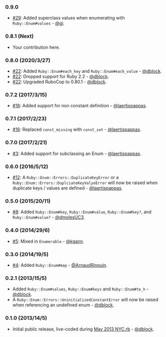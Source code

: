 ### 0.9.0

* [#29](https://github.com/dblock/ruby-enum/pull/29): Added superclass values when enumerating with `Ruby::Enum#values` - [@gi](https://github.com/gi).

### 0.8.1 (Next)

* Your contribution here.

### 0.8.0 (2020/3/27)

* [#22](https://github.com/dblock/ruby-enum/pull/22): Added `Ruby::Enum#each_key` and `Ruby::Enum#each_value` - [@dblock](https://github.com/dblock).
* [#22](https://github.com/dblock/ruby-enum/pull/22): Dropped support for Ruby 2.2 - [@dblock](https://github.com/dblock).
* [#22](https://github.com/dblock/ruby-enum/pull/22): Upgraded RuboCop to 0.80.1 - [@dblock](https://github.com/dblock).

### 0.7.2 (2017/3/15)

* [#18](https://github.com/dblock/ruby-enum/pull/18): Added support for non constant definition - [@laertispappas](https://github.com/laertispappas).

### 0.7.1 (2017/2/23)

* [#16](https://github.com/dblock/ruby-enum/pull/16): Replaced `const_missing` with `const_set` - [@laertispappas](https://github.com/laertispappas).

### 0.7.0 (2017/2/21)

* [#3](https://github.com/dblock/ruby-enum/pull/13): Added support for subclassing an Enum - [@laertispappas](https://github.com/laertispappas).

### 0.6.0 (2016/5/12)

* [#12](https://github.com/dblock/ruby-enum/pull/12): A `Ruby::Enum::Errors::DuplicateKeyError` or a `Ruby::Enum::Errors::DuplciateKeyValyeError` will now be raised when duplicate keys / values are defined - [@laertispappas](https://github.com/laertispappas).

### 0.5.0 (2015/20/11)

* [#8](https://github.com/dblock/ruby-enum/pull/8): Added `Ruby::Enum#key`, `Ruby::Enum#value`, `Ruby::Enum#key?`, and `Ruby::Enum#value?` - [@dmolesUC3](https://github.com/dmolesUC3).

### 0.4.0 (2014/29/6)

* [#5](https://github.com/dblock/ruby-enum/pull/5): Mixed in `Enumerable` - [@kgann](https://github.com/kgann).

### 0.3.0 (2014/19/5)

* [#4](https://github.com/dblock/ruby-enum/pull/4): Added `Ruby::Enum#map` - [@ArnaudRinquin](https://github.com/ArnaudRinquin).

### 0.2.1 (2013/15/5)

* Added `Ruby::Enum#values`, `Ruby::Enum#keys` and `Ruby::Enum#to_h` - [@dblock](https://github.com/dblock).
* A `Ruby::Enum::Errors::UninitializedConstantError` will now be raised when referencing an undefined enum - [@dblock](https://github.com/dblock).

### 0.1.0 (2013/14/5)

* Initial public release, live-coded during [May 2013 NYC.rb](http://code.dblock.org/your-first-ruby-gem) - [@dblock](https://github.com/dblock).
